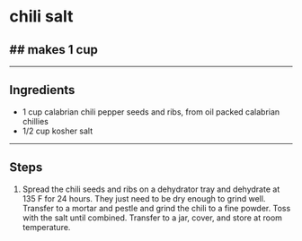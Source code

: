 # chili salt

## ## makes 1 cup

---

## Ingredients

* 1 cup calabrian chili pepper seeds and ribs, from oil packed calabrian chillies
* 1/2 cup kosher salt

---

## Steps

1.  Spread the chili seeds and ribs on a dehydrator tray and dehydrate at 135 F for 24 hours. They just need to be dry enough to grind well. Transfer to a mortar and pestle and grind the chili to a fine powder. Toss with the salt until combined. Transfer to a jar, cover, and store at room temperature.